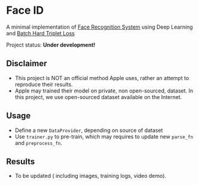 # Face ID
A minimal implementation of [Face Recognition System](https://en.wikipedia.org/wiki/Facial_recognition_system) using Deep Learning and [Batch Hard Triplet Loss](https://arxiv.org/pdf/1703.07737.pdf)


Project status: **Under development!**


## Disclaimer
* This project is NOT an official method Apple uses, rather an attempt to reproduce their results. 
* Apple may trained  their model on private, non open-sourced, dataset. In this project, we use open-sourced dataset available on the Internet.



## Usage

* Define a new `DataProvider`, depending on source of dataset
* Use `trainer.py` to pre-train, which may requires to update new `parse_fn` and `preprocess_fn`.


## Results
* To be updated ( including images, training logs, video demo).